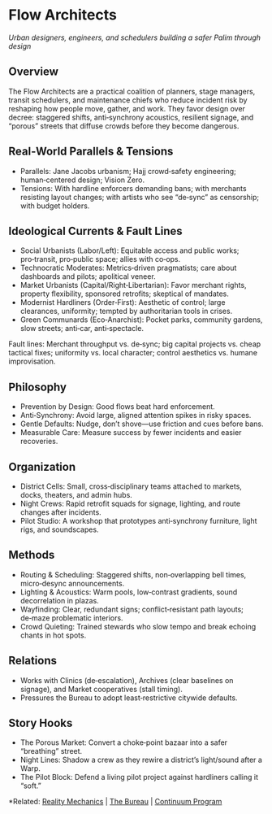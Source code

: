 # Flow Architects
*Urban designers, engineers, and schedulers building a safer Palim through design*

## Overview

The Flow Architects are a practical coalition of planners, stage managers, transit schedulers, and maintenance chiefs who reduce incident risk by reshaping how people move, gather, and work. They favor design over decree: staggered shifts, anti‑synchrony acoustics, resilient signage, and “porous” streets that diffuse crowds before they become dangerous.

## Real‑World Parallels & Tensions

- Parallels: Jane Jacobs urbanism; Hajj crowd‑safety engineering; human‑centered design; Vision Zero.
- Tensions: With hardline enforcers demanding bans; with merchants resisting layout changes; with artists who see “de‑sync” as censorship; with budget holders.

## Ideological Currents & Fault Lines

- Social Urbanists (Labor/Left): Equitable access and public works; pro‑transit, pro‑public space; allies with co‑ops.
- Technocratic Moderates: Metrics‑driven pragmatists; care about dashboards and pilots; apolitical veneer.
- Market Urbanists (Capital/Right‑Libertarian): Favor merchant rights, property flexibility, sponsored retrofits; skeptical of mandates.
- Modernist Hardliners (Order‑First): Aesthetic of control; large clearances, uniformity; tempted by authoritarian tools in crises.
- Green Communards (Eco‑Anarchist): Pocket parks, community gardens, slow streets; anti‑car, anti‑spectacle.

Fault lines: Merchant throughput vs. de‑sync; big capital projects vs. cheap tactical fixes; uniformity vs. local character; control aesthetics vs. humane improvisation.

## Philosophy

- Prevention by Design: Good flows beat hard enforcement.
- Anti‑Synchrony: Avoid large, aligned attention spikes in risky spaces.
- Gentle Defaults: Nudge, don’t shove—use friction and cues before bans.
- Measurable Care: Measure success by fewer incidents and easier recoveries.

## Organization

- District Cells: Small, cross‑disciplinary teams attached to markets, docks, theaters, and admin hubs.
- Night Crews: Rapid retrofit squads for signage, lighting, and route changes after incidents.
- Pilot Studio: A workshop that prototypes anti‑synchrony furniture, light rigs, and soundscapes.

## Methods

- Routing & Scheduling: Staggered shifts, non‑overlapping bell times, micro‑desync announcements.
- Lighting & Acoustics: Warm pools, low‑contrast gradients, sound decorrelation in plazas.
- Wayfinding: Clear, redundant signs; conflict‑resistant path layouts; de‑maze problematic interiors.
- Crowd Quieting: Trained stewards who slow tempo and break echoing chants in hot spots.

## Relations

- Works with Clinics (de‑escalation), Archives (clear baselines on signage), and Market cooperatives (stall timing).
- Pressures the Bureau to adopt least‑restrictive citywide defaults.

## Story Hooks

- The Porous Market: Convert a choke‑point bazaar into a safer “breathing” street.
- Night Lines: Shadow a crew as they rewire a district’s light/sound after a Warp.
- The Pilot Block: Defend a living pilot project against hardliners calling it “soft.”

*Related: [Reality Mechanics](../reality_mechanics/README.md) | [The Bureau](the_bureau.md) | [Continuum Program](../entities/continuum.md)
